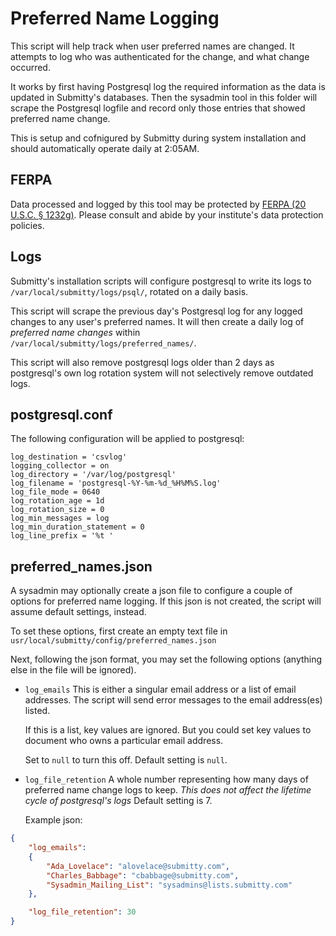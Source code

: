 # Preferred Name Logging

This script will help track when user preferred names are changed.  It attempts
to log who was authenticated for the change, and what change occurred.

It works by first having Postgresql log the required information as the data is
updated in Submitty's databases.  Then the sysadmin tool in this folder will
scrape the Postgresql logfile and record only those entries that showed
preferred name change.

This is setup and cofnigured by Submitty during system installation and should
automatically operate daily at 2:05AM.

## FERPA

Data processed and logged by this tool may be protected by
[FERPA (20 U.S.C. § 1232g)](https://www2.ed.gov/policy/gen/guid/fpco/ferpa/index.html).
Please consult and abide by your institute's data protection policies.

## Logs

Submitty's installation scripts will configure postgresql to write its logs to
`/var/local/submitty/logs/psql/`, rotated on a daily basis.

This script will scrape the previous day's Postgresql log for any logged
changes to any user's preferred names.  It will then create a daily log of
*preferred name changes* within `/var/local/submitty/logs/preferred_names/`.

This script will also remove postgresql logs older than 2 days as postgresql's
own log rotation system will not selectively remove outdated logs.

## postgresql.conf

The following configuration will be applied to postgresql:
```
log_destination = 'csvlog'
logging_collector = on
log_directory = '/var/log/postgresql'
log_filename = 'postgresql-%Y-%m-%d_%H%M%S.log'
log_file_mode = 0640
log_rotation_age = 1d
log_rotation_size = 0
log_min_messages = log
log_min_duration_statement = 0
log_line_prefix = '%t '
```

## preferred_names.json

A sysadmin may optionally create a json file to configure a couple of options
for preferred name logging.  If this json is not created, the script will
assume default settings, instead.

To set these options, first create an empty text file in
`usr/local/submitty/config/preferred_names.json`

Next, following the json format, you may set the following options (anything
else in the file will be ignored).

* `log_emails`
  This is either a singular email address or a list of email addresses.  The
  script will send error messages to the email address(es) listed.

  If this is a list, key values are ignored.  But you could set key values to
  document who owns a particular email address.

  Set to `null` to turn this off.  Default setting is `null`.

* `log_file_retention`
  A whole number representing how many days of preferred name change logs to
  keep.  *This does not affect the lifetime cycle of postgresql's logs*
  Default setting is 7.

  Example json:
```json
{
    "log_emails":
    {
        "Ada_Lovelace": "alovelace@submitty.com",
        "Charles_Babbage": "cbabbage@submitty.com",
        "Sysadmin_Mailing_List": "sysadmins@lists.submitty.com"
    },

    "log_file_retention": 30
}
```
